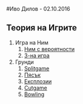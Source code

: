 #Иво Дилов - 02.10.2016
## Теория на Игрите
1. Игра на Ним
	1. <a href="http://codeforces.com/contest/717/problem/D">Ним с вероятности</a>
	2. <a href="./2014-05-08-AK1-1.pdf">3-на игра</a>
2. Грунди
	1. <a href="./splitgame.pdf">Splitgame</a>
	2. <a href="./2016-06-11-A2.pdf">Пясък</a>
	3. <a href="./explosions-statement.pdf">Експлозии</a>
	4. <a href="./cutgame.pdf">Cutgame</a>
	5. <a href="./bowling-statement.pdf">Bowling</a>
